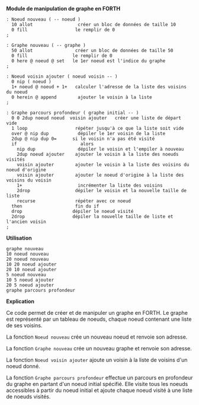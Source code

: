 **Module de manipulation de graphe en FORTH**

```forth
: Noeud nouveau ( -- noeud )
  10 allot                 créer un bloc de données de taille 10
  0 fill                  le remplir de 0
;

: Graphe nouveau ( -- graphe )
  50 allot                créer un bloc de données de taille 50
  0 fill                 le remplir de 0
  0 here @ noeud @ set   le 1er noeud est l'indice du graphe
;

: Noeud voisin ajouter ( noeud voisin -- )
  0 nip ( noeud )
  1+ noeud @ noeud + 1+   calculer l'adresse de la liste des voisins du noeud
  0 herein @ append        ajouter le voisin à la liste
;

: Graphe parcours profondeur ( graphe initial -- )
  0 0 2dup noeud noeud  voisin ajouter   créer une liste de départ vide
  1 loop                  répéter jusqu'à ce que la liste soit vide
  over @ nip dup           dépiler le 1er voisin de la liste
  2dup @ nip dup 0=      si le voisin n'a pas été visité
  if                        alors
    nip dup                dépiler le voisin et l'empiler à nouveau
    2dup noeud ajouter    ajouter le voisin à la liste des noeuds visités
    voisin ajouter        ajouter le voisin à la liste des voisins du noeud d'origine
    voisin ajouter        ajouter le noeud d'origine à la liste des voisins du voisin
    1+                     incrémenter la liste des voisins
    2drop                 dépiler le voisin et la nouvelle taille de liste
    recurse               répéter avec ce noeud
  then                    fin du if
  drop                   dépiler le noeud visité
  2drop                  dépiler la nouvelle taille de liste et l'ancien voisin
;
```

**Utilisation**

```forth
graphe nouveau
10 noeud nouveau
20 noeud nouveau
10 20 noeud ajouter
20 10 noeud ajouter
5 noeud nouveau
10 5 noeud ajouter
20 5 noeud ajouter
graphe parcours profondeur
```

**Explication**

Ce code permet de créer et de manipuler un graphe en FORTH. Le graphe est représenté par un tableau de noeuds, chaque noeud contenant une liste de ses voisins.

La fonction `Noeud nouveau` crée un nouveau noeud et renvoie son adresse.

La fonction `Graphe nouveau` crée un nouveau graphe et renvoie son adresse.

La fonction `Noeud voisin ajouter` ajoute un voisin à la liste de voisins d'un noeud donné.

La fonction `Graphe parcours profondeur` effectue un parcours en profondeur du graphe en partant d'un noeud initial spécifié. Elle visite tous les noeuds accessibles à partir du noeud initial et ajoute chaque noeud visité à une liste de noeuds visités.
